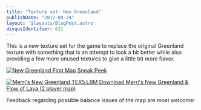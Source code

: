 ```yaml
---
title: "Texture set: New Greenland"
publishDate: "2012-08-24"
layout: '$layouts/BlogPost.astro'
disqusIdentifier: 621
---
```


This is a new texture set for the game to replace the original Greenland texture with something that is an attempt to look a bit better while also providing a few more unused textures to give a little bit more flavor.

[![](/wp-content/uploads/2012/08/NewGreenland_FirstMapSneakPeek-300x225.png "New Greenland First Map Sneak Peek")](/wp-content/uploads/2012/08/NewGreenland_FirstMapSneakPeek.png)

 [![](/wp-content/uploads/2012/08/Merris-New-Greenland-TEX5_LBM.png "Merri's New Greenland TEX5.LBM") Download Merri's New Greenland & Flow of Lava (2 player map)](/wp-content/uploads/2012/08/NewGreenlandTEX5-version.zip)

Feedback regarding possible balance issues of the map are most welcome!
